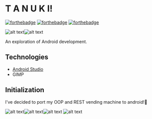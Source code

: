 
# T A N U K I!
[![forthebadge](https://forthebadge.com/images/badges/gluten-free.svg)](https://forthebadge.com) [![forthebadge](https://forthebadge.com/images/badges/built-for-android.svg)](https://forthebadge.com) [![forthebadge](https://forthebadge.com/images/badges/you-didnt-ask-for-this.svg)](https://forthebadge.com)

![alt text](https://github.com/umbrafox/Tanuki/blob/master/app/src/main/res/drawable/apple.png "APPLE")![alt text](https://vignette.wikia.nocookie.net/animalcrossing/images/c/cf/TomNookNL.png/revision/latest/scale-to-width-down/150?cb=20150729201242 "Nook")

An exploration of Android development.

## Technologies
* [Android Studio](https://developer.android.com/studio/index.html#downloads)
* GIMP

## Initialization

I've decided to port my OOP and REST vending machine to android!🎉

![alt text](https://github.com/umbrafox/Tanuki/blob/master/app/src/main/res/drawable/peach.png "Logo Title Text 1")![alt text](https://github.com/umbrafox/Tanuki/blob/master/app/src/main/res/drawable/pear.png "Logo Title Text 1")![alt text](https://github.com/umbrafox/Tanuki/blob/master/app/src/main/res/drawable/cherry.png "Logo Title Text 1")
![alt text](https://github.com/umbrafox/Tanuki/blob/master/app/src/main/res/drawable/orange.png "Logo Title Text 1")
